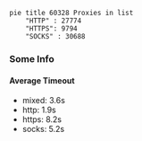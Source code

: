 
```mermaid
pie title 60328 Proxies in list
    "HTTP" : 27774
    "HTTPS": 9794
    "SOCKS" : 30688
```

### Some Info
#### Average Timeout

- mixed: 3.6s
- http: 1.9s
- https: 8.2s
- socks: 5.2s